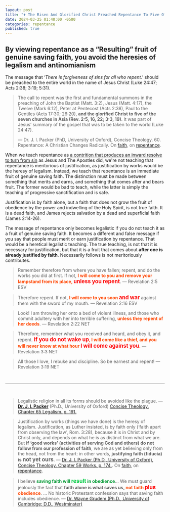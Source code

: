 ```yaml
---
layout: post
title: "✝️ The Risen And Glorified Christ Preached Repentance To Five Of The Seven Churches In Asia, In The Book Of Revelation. You Better Believe That Repentance Is The “Resulting” Fruit Of Genuine Saving Faith." 
date: 2024-03-25 01:40:00 -0500
categories: repentance
published: true
---
```


<!-- 🪽 -->

## By viewing repentance as a “Resulting” fruit of genuine saving faith, you avoid the heresies of legalism and antinomianism

The message that &lsquo;*There is forgiveness of sins for all who repent.*&rsquo; should be preached to the entire world in the name of Jesus Christ (Luke 24:47; Acts 2:38; 3:19; 5:31).

> The call to repent was the first and fundamental summons in the preaching of John the Baptist (Matt. 3:2), Jesus (Matt. 4:17), the Twelve (Mark 6:12), Peter at Pentecost (Acts 2:38), Paul to the Gentiles (Acts 17:30; 26:20), **and the glorified Christ to five of the seven churches in Asia (Rev. 2:5, 16, 22; 3:3, 19)**. It was part of Jesus’ summary of the gospel that was to be taken to the world (Luke 24:47). 
>
>&mdash; Dr. J. I. Packer (PhD, University of Oxford), Concise Theology. 60. Repentance: A Christian Changes Radically. On [faith](https://youtu.be/jOFsFgUUdZo), on [repentance](https://youtu.be/gExLXpPJDd8).

When we teach repentance as [a contrition that produces an inward resolve to turn from sin](https://sevenshepherd.github.io/repentance/) as Jesus and The Apostles did, we're not teaching that repentance is meritorious of justification, as justification by works would be the heresy of legalism. Instead, we teach that repentance is an immediate fruit of genuine saving faith. The distinction must be made between something that merits and earns, and something that comes after and bears fruit. The former would be bad to teach, while the latter is simply the teaching of progressive sanctification and is safe.

Justification is by faith alone, but a faith that does not grow the fruit of obedience by the power and indwelling of the Holy Spirit, is not true faith. It is a dead faith, and James rejects salvation by a dead and superficial faith (James 2:14-26).

The message of repentance only becomes legalistic if you do not teach it as a fruit of genuine saving faith. It becomes a different and false message if you say that people must merit or earn justification by repentance. That would be a heretical legalistic teaching. The true teaching, is not that it is necessary for justification, but that it is a fruit that comes about **after one is already justified by faith**. Necessarily follows is not meritoriously contributes.

> Remember therefore from where you have fallen; repent, and do the works you did at first. If not, <span style="font-weight:bold;color:orangered;">I will come to you and remove your lampstand from its place, <span style="font-size:1.2em;color:Red;">unless you repent</span></span>. &mdash; Revelation 2:5 ESV

> Therefore repent. If not, <span style="font-weight:bold;color:orangered;">I will come to you soon <span style="font-size:1.2em;color:Red;">and war</span></span> against them with the sword of my mouth. &mdash; Revelation 2:16 ESV

> Look! I am throwing her onto a bed of violent illness, and those who commit adultery with her into terrible suffering, <span style="font-weight:bold;color:orangered;">unless they repent of her deeds</span>. &mdash; Revelation 2:22 NET

> Therefore, remember what you received and heard, and obey it, and repent. <span style="font-weight:bold;color:orangered;"><span style="font-size:1.2em;color:Red;">If you do not wake up</span>, I will come like a thief, and you will never know at what hour <span style="font-size:1.2em;color:Red;">I will come against you</span>.</span> &mdash; Revelation 3:3 NET

> All those I love, I rebuke and discipline. So be earnest and repent! &mdash; Revelation 3:19 NET

<br>

---

<br>

> Legalistic religion in all its forms should be avoided like the plague. &mdash; [**Dr. J. I. Packer**](https://youtu.be/gExLXpPJDd8) (Ph.D., University of Oxford) [Concise Theology. Chapter 65 Legalism. p. 191.](https://amzn.to/40RYx1A)

> Justification by works (things we have done) is the heresy of legalism. Justification, as Luther insisted, is by faith only (‘faith apart from observing the law’, Rom. 3:28), because it is in Christ and by Christ only, and depends on what he is as distinct from what we are. But **if ‘good works’ (activities of serving God and others) do not follow from our profession of faith**, we are as yet believing only from the head, not from the heart: in other words, **justifying faith (fiducia) is <span style="font-size:1.2em;">not yet ours</span>**. &mdash; [Dr. J. I. Packer (Ph.D., University of Oxford), Concise Theology. Chapter 59 Works. p. 174.](https://youtu.be/jOFsFgUUdZo). On [faith](https://youtu.be/jOFsFgUUdZo), on [repentance](https://youtu.be/gExLXpPJDd8).

> I believe <span style="font-weight:bold;color:#009933;">saving faith will <span style="font-size:1.2em;color:#00cc44;">result</span> in obedience</span>... We must guard jealously the fact that <span style="font-weight:bold;">faith alone is what saves us, <span style="color:OrangeRed">not faith <span style="font-size:1.2em;color:Red">plus</span> obedience</span></span>. ... No historic Protestant confession says that saving faith includes obedience. &mdash; [Dr. Wayne Grudem (Ph.D., University of Cambridge; D.D., Westminster)](https://youtu.be/s9e3Y2SMXag)

<script>
    var refTagger = {
        settings: {
            bibleVersion: 'NLT'
        }
    }; 

    (function(d, t) {
        var n=d.querySelector('[nonce]');
        refTagger.settings.nonce = n && (n.nonce||n.getAttribute('nonce'));
        var g = d.createElement(t), s = d.getElementsByTagName(t)[0];
        g.src = 'https://api.reftagger.com/v2/RefTagger.js';
        g.nonce = refTagger.settings.nonce;
        s.parentNode.insertBefore(g, s);
    }(document, 'script'));
</script>
